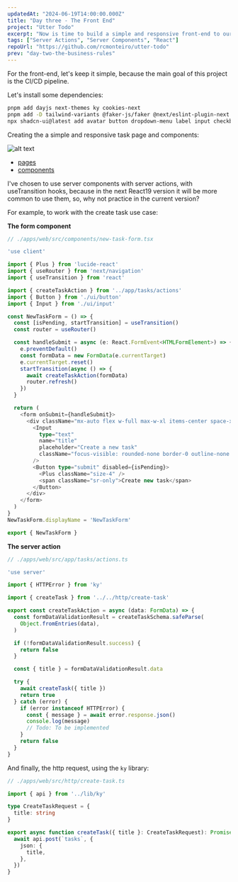 ```yaml
---
updatedAt: "2024-06-19T14:00:00.000Z"
title: "Day three - The Front End"
project: "Utter Todo"
excerpt: "Now is time to build a simple and responsive front-end to our Todo App."
tags: ["Server Actions", "Server Components", "React"]
repoUrl: "https://github.com/rcmonteiro/utter-todo"
prev: "day-two-the-business-rules"
---
```


For the front-end, let's keep it simple, because the main goal of this project is the CI/CD pipeline.

Let's install some dependencies:

```bash
pnpm add dayjs next-themes ky cookies-next
pnpm add -D tailwind-variants @faker-js/faker @next/eslint-plugin-next @types/react @testing-library/jest-dom @testing-library/react @testing-library/user-event happy-dom @playwright/test @vitejs/plugin-react 
npx shadcn-ui@latest add avatar button dropdown-menu label input checkbox separator
```

Creating the a simple and responsive task page and components:

![alt text](/posts/front-end.png)

- [pages](https://github.com/rcmonteiro/utter-todo/blob/main/apps/web/src/app)
- [components](https://github.com/rcmonteiro/utter-todo/blob/main/apps/web/src/components)

I've chosen to use server components with server actions, with useTransition hooks, because in the next React19 version it will be more common to use them, so, why not practice in the current version?

For example, to work with the create task use case:

**The form component**

```typescript
// ./apps/web/src/components/new-task-form.tsx

'use client'

import { Plus } from 'lucide-react'
import { useRouter } from 'next/navigation'
import { useTransition } from 'react'

import { createTaskAction } from '../app/tasks/actions'
import { Button } from './ui/button'
import { Input } from './ui/input'

const NewTaskForm = () => {
  const [isPending, startTransition] = useTransition()
  const router = useRouter()

  const handleSubmit = async (e: React.FormEvent<HTMLFormElement>) => {
    e.preventDefault()
    const formData = new FormData(e.currentTarget)
    e.currentTarget.reset()
    startTransition(async () => {
      await createTaskAction(formData)
      router.refresh()
    })
  }

  return (
    <form onSubmit={handleSubmit}>
      <div className="mx-auto flex w-full max-w-xl items-center space-x-2 rounded-lg border-2 border-muted p-4 has-[:focus-visible]:ring-2">
        <Input
          type="text"
          name="title"
          placeholder="Create a new task"
          className="focus-visible: rounded-none border-0 outline-none focus-visible:ring-0"
        />
        <Button type="submit" disabled={isPending}>
          <Plus className="size-4" />
          <span className="sr-only">Create new task</span>
        </Button>
      </div>
    </form>
  )
}
NewTaskForm.displayName = 'NewTaskForm'

export { NewTaskForm }
```

**The server action**

```typescript
// ./apps/web/src/app/tasks/actions.ts

'use server'

import { HTTPError } from 'ky'

import { createTask } from '../../http/create-task'

export const createTaskAction = async (data: FormData) => {
  const formDataValidationResult = createTaskSchema.safeParse(
    Object.fromEntries(data),
  )

  if (!formDataValidationResult.success) {
    return false
  }

  const { title } = formDataValidationResult.data

  try {
    await createTask({ title })
    return true
  } catch (error) {
    if (error instanceof HTTPError) {
      const { message } = await error.response.json()
      console.log(message)
      // Todo: To be implemented
    }
    return false
  }
}
```
And finally, the http request, using the `ky` library:

```typescript
// ./apps/web/src/http/create-task.ts

import { api } from '../lib/ky'

type CreateTaskRequest = {
  title: string
}

export async function createTask({ title }: CreateTaskRequest): Promise<void> {
  await api.post(`tasks`, {
    json: {
      title,
    },
  })
}
```
